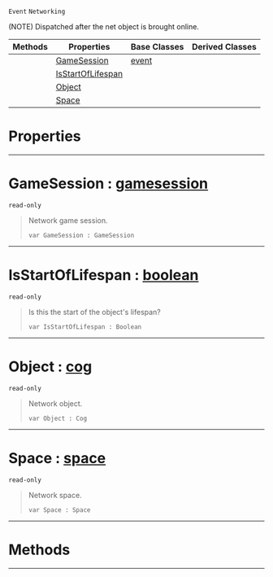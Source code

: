 `Event` `Networking`



(NOTE) Dispatched after the net object is brought online.

|Methods|Properties|Base Classes|Derived Classes|
|---|---|---|---|
| |[ GameSession](https://github.com/zeroengineteam/ZeroDocs/blob/master/code_reference/class_reference/netobjectonline.markdown#gamesession-zero-engine)|[event](https://github.com/zeroengineteam/ZeroDocs/blob/master/code_reference/class_reference/event.markdown)| |
| |[ IsStartOfLifespan](https://github.com/zeroengineteam/ZeroDocs/blob/master/code_reference/class_reference/netobjectonline.markdown#isstartoflifespan-zero-e)| | |
| |[ Object](https://github.com/zeroengineteam/ZeroDocs/blob/master/code_reference/class_reference/netobjectonline.markdown#object-zero-engine-docum)| | |
| |[ Space](https://github.com/zeroengineteam/ZeroDocs/blob/master/code_reference/class_reference/netobjectonline.markdown#space-zero-engine-docume)| | |


 #  Properties


---  
 #  GameSession : [gamesession](https://github.com/zeroengineteam/ZeroDocs/blob/master/code_reference/class_reference/gamesession.markdown)

 `read-only`

> Network game session.
> ``` lang=cpp, name=Nada
> var GameSession : GameSession


---  
 #  IsStartOfLifespan : [boolean](https://github.com/zeroengineteam/ZeroDocs/blob/master/code_reference/nada_base_types/boolean.markdown)

 `read-only`

> Is this the start of the object's lifespan?
> ``` lang=cpp, name=Nada
> var IsStartOfLifespan : Boolean


---  
 #  Object : [cog](https://github.com/zeroengineteam/ZeroDocs/blob/master/code_reference/class_reference/cog.markdown)

 `read-only`

> Network object.
> ``` lang=cpp, name=Nada
> var Object : Cog


---  
 #  Space : [space](https://github.com/zeroengineteam/ZeroDocs/blob/master/code_reference/class_reference/space.markdown)

 `read-only`

> Network space.
> ``` lang=cpp, name=Nada
> var Space : Space


---  
 #  Methods


---  
 

 
